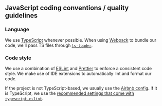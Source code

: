 ## JavaScript coding conventions / quality guidelines 

### Language

We use [TypeScript](https://www.typescriptlang.org/) whenever possible. When using [Webpack](https://webpack.js.org/) to bundle our code, we'll pass TS files through [`ts-loader`](https://github.com/TypeStrong/ts-loader).

### Code style

We use a combination of [ESLint](https://eslint.org/) and [Prettier](https://prettier.io/) to enforce a consistent code style. We make use of IDE extensions to automatically lint and format our code.

If the project is not TypeScript-based, we usually use the [Airbnb config](https://www.npmjs.com/package/eslint-config-airbnb). If it is TypeScript, we use the [recommended settings that come with `typescript-eslint`](https://typescript-eslint.io/getting-started/).
